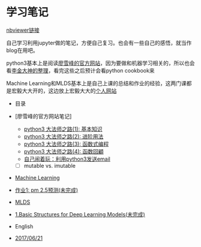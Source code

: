 # 学习笔记

[nbviewer链接](http://nbviewer.jupyter.org/github/ymy1248/python_notes/blob/master/index.ipynb)

自己学习利用jupyter做的笔记，方便自己复习。也会有一些自己的感悟，就当作blog在用吧。

python3基本上是阅读[廖雪峰的官方网站](http://www.liaoxuefeng.com/wiki/0014316089557264a6b348958f449949df42a6d3a2e542c000)，因为要做和机器学习相关的，所以也会看[李金大神的整理](http://nbviewer.jupyter.org/github/lijin-THU/notes-python/blob/master/index.ipynb)，看完这些之后预计会看python cookbook来

Machine Learning和MLDS基本上是自己上课的总结和作业的经验，这两门课都是宏毅大大开的，这边放上宏毅大大的[个人网站](http://speech.ee.ntu.edu.tw/~tlkagk/courses.html)

* 目录
 * [廖雪峰的官方网站笔记]
   * [python3 大法师之路(1): 基本知识](python3/python_1.ipynb)
   * [python3 大法师之路(2): 进阶用法](python3/python_2.ipynb)
   * [python3 大法师之路(3): 函数式编程](python3/python_3.ipynb)
   * [python3 大法师之路(4): 函数回顧](python3/python_4.ipynb)
   * [自己闹着玩：利用python3发送email](python3/4Fun_send_email.ipynb)
   - [ ] mutable vs. imutable
   
  * [Machine Learning](ML/overview.ipynb)
   * [作业1: pm 2.5预测(未完成)](ML/ML_homework_1.ipynb)
   
  * [MLDS](MLDS/overview.ipynb)
   * [1.Basic Structures for Deep Learning Models(未完成)](MLDS/MLDS1.ipynb)
  * English
   * [2017/06/21](English/6_21.ipynb)